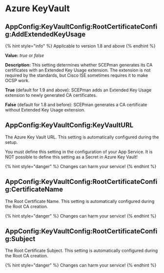 # Azure KeyVault

## AppConfig:KeyVaultConfig:RootCertificateConfig:AddExtendedKeyUsage

{% hint style="info" %}
Applicable to version 1.8 and above
{% endhint %}

**Value:** _true_ or _false_

**Description:** This setting determines whether SCEPman generates its CA certificates with an Extended Key Usage extension. The extension is not required by the standards, but Cisco ISE sometimes requires it to make OCSP work.

**True** (default for 1.9 and above): SCEPman adds an Extended Key Usage extension to newly generated CA certificates.

**False** (default for 1.8 and before): SCEPman generates a CA certificate without Extended Key Usage extension.

## AppConfig:KeyVaultConfig:KeyVaultURL

The Azure Key Vault URL. This setting is automatically configured during the setup.

You must define this setting in the configuration of your App Service. It is NOT possible to define this setting as a Secret in Azure Key Vault!

{% hint style="danger" %}
Changes can harm your service!
{% endhint %}

## AppConfig:KeyVaultConfig:RootCertificateConfig:CertificateName

The Root Certificate Name. This setting is automatically configured during the Root CA creation.

{% hint style="danger" %}
Changes can harm your service!
{% endhint %}

## AppConfig:KeyVaultConfig:RootCertificateConfig:Subject

The Root Certificate Subject. This setting is automatically configured during the Root CA creation.

{% hint style="danger" %}
Changes can harm your service!
{% endhint %}
